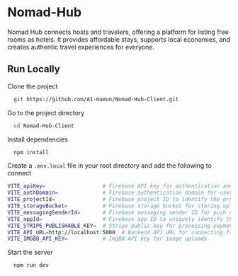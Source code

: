 # Nomad-Hub

Nomad Hub connects hosts and travelers, offering a platform for listing free rooms as hotels. It provides affordable stays, supports local economies, and creates authentic travel experiences for everyone.

## Run Locally

Clone the project

```bash
  git https://github.com/A1-mamun/Nomad-Hub-Client.git
```

Go to the project directory

```bash
  cd Nomad-Hub-Client
```

Install dependencies

```bash
  npm install
```

Create a `.env.local` file in your root directory and add the following to connect

```bash
VITE_apiKey=                  # Firebase API key for authentication and database access
VITE_authDomain=              # Firebase authentication domain for user authentication
VITE_projectId=               # Firebase project ID to identify the project
VITE_storageBucket=           # Firebase storage bucket for storing uploaded files
VITE_messagingSenderId=       # Firebase messaging sender ID for push notifications
VITE_appId=                   # Firebase app ID to uniquely identify the app
VITE_STRIPE_PUBLISHABLE_KEY=  # Stripe public key for processing payments on the frontend
VITE_API_URL=http://localhost:5000  # Backend API URL for connecting frontend with server
VITE_IMGBB_API_KEY=           # ImgBB API key for image uploads
```

Start the server

```bash
  npm run dev
```
